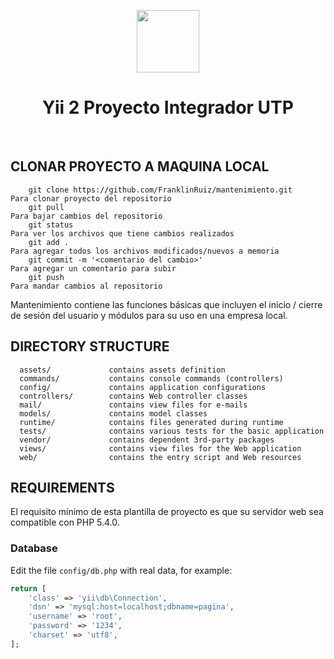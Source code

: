 <p align="center">
    <a href="https://github.com/yiisoft" target="_blank">
        <img src="https://avatars0.githubusercontent.com/u/993323" height="100px">
    </a>
    <h1 align="center">Yii 2 Proyecto Integrador UTP</h1>
    <br>
</p>


CLONAR PROYECTO A MAQUINA LOCAL
-------------------
        git clone https://github.com/FranklinRuiz/mantenimiento.git         Para clonar proyecto del repositorio
        git pull                                                            Para bajar cambios del repositorio  
        git status                                                          Para ver los archivos que tiene cambios realizados
        git add .                                                           Para agregar todos los archivos modificados/nuevos a memoria
        git commit -m '<comentario del cambio>'                             Para agregar un comentario para subir
        git push                                                            Para mandar cambios al repositorio  


Mantenimiento contiene las funciones básicas que incluyen el inicio / cierre de sesión del usuario y módulos para su uso en una empresa local.

DIRECTORY STRUCTURE
-------------------

      assets/             contains assets definition
      commands/           contains console commands (controllers)
      config/             contains application configurations
      controllers/        contains Web controller classes
      mail/               contains view files for e-mails
      models/             contains model classes
      runtime/            contains files generated during runtime
      tests/              contains various tests for the basic application
      vendor/             contains dependent 3rd-party packages
      views/              contains view files for the Web application
      web/                contains the entry script and Web resources


REQUIREMENTS
------------

El requisito mínimo de esta plantilla de proyecto es que su servidor web sea compatible con PHP 5.4.0.

### Database

Edit the file `config/db.php` with real data, for example:

```php
return [
    'class' => 'yii\db\Connection',
    'dsn' => 'mysql:host=localhost;dbname=pagina',
    'username' => 'root',
    'password' => '1234',
    'charset' => 'utf8',
];
```
